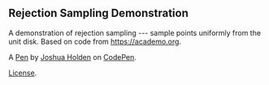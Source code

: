 Rejection Sampling Demonstration
--------------------------------
A demonstration of rejection sampling --- sample points uniformly from the unit disk.  Based on code from https://academo.org.

A [Pen](https://codepen.io/joshuarbholden-the-sasster/pen/zxYGmxR) by [Joshua Holden](https://codepen.io/joshuarbholden-the-sasster) on [CodePen](https://codepen.io).

[License](https://codepen.io/license/pen/zxYGmxR).